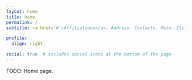 ```yaml
---
layout: home
title: home
permalink: /
subtitle: <a href='#'>Affiliations</a>. Address. Contacts. Moto. Etc.

profile:
  align: right

social: true  # includes social icons at the bottom of the page
---
```


TODO: Home page.